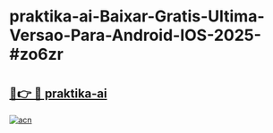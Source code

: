 # praktika-ai-Baixar-Gratis-Ultima-Versao-Para-Android-IOS-2025-#zo6zr

# <h2><a href="https://ainizakaria.my?title=praktika-ai&ref=22M">🔗👉 🔴 praktika-ai</a></h2>

[![acn](https://github.com/user-attachments/assets/0f9c940e-d8b0-45ae-aac7-cd30a18b3e1c)](https://ainizakaria.my?title=praktika-ai&ref=22M)


